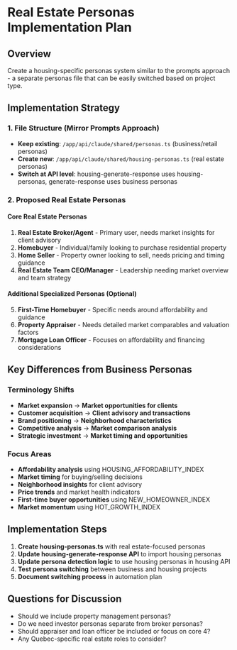 # Real Estate Personas Implementation Plan

## Overview
Create a housing-specific personas system similar to the prompts approach - a separate personas file that can be easily switched based on project type.

## Implementation Strategy

### 1. File Structure (Mirror Prompts Approach)
- **Keep existing**: `/app/api/claude/shared/personas.ts` (business/retail personas)
- **Create new**: `/app/api/claude/shared/housing-personas.ts` (real estate personas)
- **Switch at API level**: housing-generate-response uses housing-personas, generate-response uses business personas

### 2. Proposed Real Estate Personas

#### Core Real Estate Personas
1. **Real Estate Broker/Agent** - Primary user, needs market insights for client advisory
2. **Homebuyer** - Individual/family looking to purchase residential property
3. **Home Seller** - Property owner looking to sell, needs pricing and timing guidance
4. **Real Estate Team CEO/Manager** - Leadership needing market overview and team strategy

#### Additional Specialized Personas (Optional)
5. **First-Time Homebuyer** - Specific needs around affordability and guidance
6. **Property Appraiser** - Needs detailed market comparables and valuation factors
7. **Mortgage Loan Officer** - Focuses on affordability and financing considerations

## Key Differences from Business Personas

### Terminology Shifts
- **Market expansion** → **Market opportunities for clients**
- **Customer acquisition** → **Client advisory and transactions**
- **Brand positioning** → **Neighborhood characteristics**
- **Competitive analysis** → **Market comparison analysis**
- **Strategic investment** → **Market timing and opportunities**

### Focus Areas
- **Affordability analysis** using HOUSING_AFFORDABILITY_INDEX
- **Market timing** for buying/selling decisions
- **Neighborhood insights** for client advisory
- **Price trends** and market health indicators
- **First-time buyer opportunities** using NEW_HOMEOWNER_INDEX
- **Market momentum** using HOT_GROWTH_INDEX

## Implementation Steps

1. **Create housing-personas.ts** with real estate-focused personas
2. **Update housing-generate-response API** to import housing personas
3. **Update persona detection logic** to use housing personas in housing API
4. **Test persona switching** between business and housing projects
5. **Document switching process** in automation plan

## Questions for Discussion
- Should we include property management personas?
- Do we need investor personas separate from broker personas?
- Should appraiser and loan officer be included or focus on core 4?
- Any Quebec-specific real estate roles to consider?
